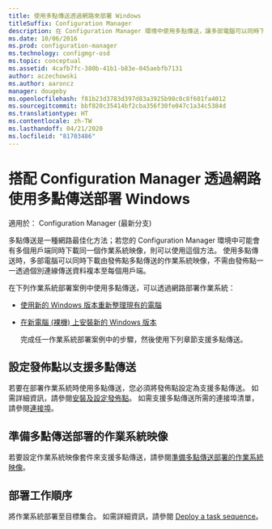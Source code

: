 ```yaml
---
title: 使用多點傳送透過網路來部署 Windows
titleSuffix: Configuration Manager
description: 在 Configuration Manager 環境中使用多點傳送，讓多部電腦可以同時下載作業系統映像。
ms.date: 10/06/2016
ms.prod: configuration-manager
ms.technology: configmgr-osd
ms.topic: conceptual
ms.assetid: 4cafb7fc-380b-41b1-b83e-045aebfb7131
author: aczechowski
ms.author: aaroncz
manager: dougeby
ms.openlocfilehash: f81b23d3783d397d83a3925b98c0c8f601fa4012
ms.sourcegitcommit: bbf820c35414bf2cba356f30fe047c1a34c5384d
ms.translationtype: HT
ms.contentlocale: zh-TW
ms.lasthandoff: 04/21/2020
ms.locfileid: "81703486"
---
```

# <a name="use-multicast-to-deploy-windows-over-the-network-with-configuration-manager"></a>搭配 Configuration Manager 透過網路使用多點傳送部署 Windows

適用於：  Configuration Manager (最新分支)

多點傳送是一種網路最佳化方法；若您的 Configuration Manager 環境中可能會有多個用戶端同時下載同一個作業系統映像，則可以使用這個方法。 使用多點傳送時，多部電腦可以同時下載由發佈點多點傳送的作業系統映像，不需由發佈點一一透過個別連線傳送資料複本至每個用戶端。  

 在下列作業系統部署案例中使用多點傳送，可以透過網路部署作業系統：  

- [使用新的 Windows 版本重新整理現有的電腦](refresh-an-existing-computer-with-a-new-version-of-windows.md)  

- [在新電腦 (裸機) 上安裝新的 Windows 版本](install-new-windows-version-new-computer-bare-metal.md)  

  完成任一作業系統部署案例中的步驟，然後使用下列章節支援多點傳送。  

##  <a name="configure-a-distribution-point-to-support-multicast"></a><a name="BKMK_Configure"></a> 設定發佈點以支援多點傳送  
 若要在部署作業系統時使用多點傳送，您必須將發佈點設定為支援多點傳送。 如需詳細資訊，請參閱[安裝及設定發佈點](../../core/servers/deploy/configure/install-and-configure-distribution-points.md#bkmk_config-multicast)。 如需支援多點傳送所需的連接埠清單，請參閱[連接埠](../../core/plan-design/hierarchy/ports.md#BKMK_PortsClient-DP2)。  

## <a name="prepare-an-operating-system-image-for-multicast-deployments"></a>準備多點傳送部署的作業系統映像  
 若要設定作業系統映像套件來支援多點傳送，請參閱[準備多點傳送部署的作業系統映像](../get-started/manage-operating-system-images.md#BKMK_OSImageMulticast)。  

##  <a name="deploy-the-task-sequence"></a><a name="BKMK_Deploy"></a> 部署工作順序  
 將作業系統部署至目標集合。 如需詳細資訊，請參閱 [Deploy a task sequence](deploy-a-task-sequence.md)。  
